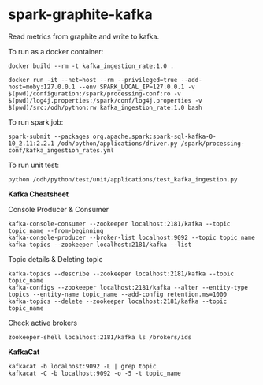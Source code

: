 # spark-graphite-kafka
Read metrics from graphite and write to kafka.

To run as a docker container:

```
docker build --rm -t kafka_ingestion_rate:1.0 .

docker run -it --net=host --rm --privileged=true --add-host=moby:127.0.0.1 --env SPARK_LOCAL_IP=127.0.0.1 -v $(pwd)/configuration:/spark/processing-conf:ro -v $(pwd)/log4j.properties:/spark/conf/log4j.properties -v $(pwd)/src:/odh/python:rw kafka_ingestion_rate:1.0 bash
```

To run spark job:

```
spark-submit --packages org.apache.spark:spark-sql-kafka-0-10_2.11:2.2.1 /odh/python/applications/driver.py /spark/processing-conf/kafka_ingestion_rates.yml
```

To run unit test:

```
python /odh/python/test/unit/applications/test_kafka_ingestion.py
```

**Kafka Cheatsheet**

Console Producer & Consumer
```
kafka-console-consumer --zookeeper localhost:2181/kafka --topic  topic_name --from-beginning
kafka-console-producer --broker-list localhost:9092 --topic topic_name
kafka-topics --zookeeper localhost:2181/kafka --list
```

Topic details & Deleting topic
```
kafka-topics --describe --zookeeper localhost:2181/kafka --topic topic_name
kafka-configs --zookeeper localhost:2181/kafka --alter --entity-type topics --entity-name topic_name --add-config retention.ms=1000
kafka-topics --delete --zookeeper localhost:2181/kafka --topic topic_name
```

Check active brokers
```
zookeeper-shell localhost:2181/kafka ls /brokers/ids
```

**KafkaCat**

```
kafkacat -b localhost:9092 -L | grep topic
kafkacat -C -b localhost:9092 -o -5 -t topic_name
```
